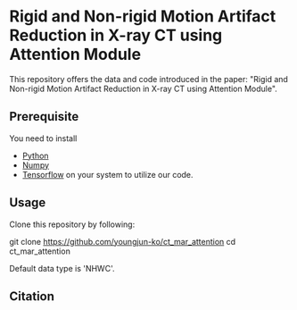 # Rigid and Non-rigid Motion Artifact Reduction in X-ray CT using Attention Module
This repository offers the data and code introduced in the paper:
"Rigid and Non-rigid Motion Artifact Reduction in X-ray CT using Attention Module".

## Prerequisite
You need to install 
* [Python](https://www.python.org/)
* [Numpy](https://numpy.org/)
* [Tensorflow](https://www.tensorflow.org/) 
on your system to utilize our code.

## Usage
Clone this repository by following:

git clone https://github.com/youngjun-ko/ct_mar_attention
cd ct_mar_attention

Default data type is 'NHWC'.

## Citation
